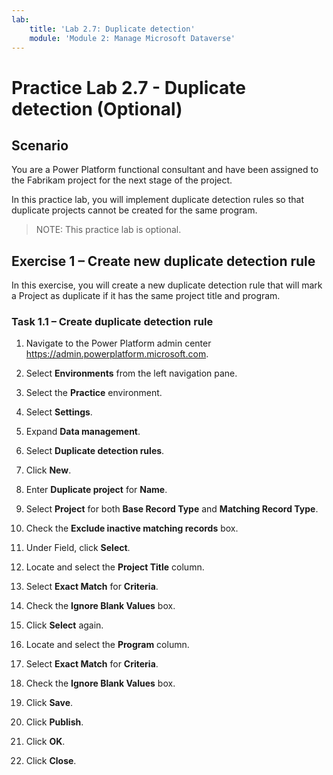 ```yaml
---
lab:
    title: 'Lab 2.7: Duplicate detection'
    module: 'Module 2: Manage Microsoft Dataverse'
---
```


# Practice Lab 2.7 - Duplicate detection (Optional)

## Scenario

You are a Power Platform functional consultant and have been assigned to the Fabrikam project for the next stage of the project.

In this practice lab, you will implement duplicate detection rules so that duplicate projects cannot be created for the same program.

> NOTE: This practice lab is optional.

## Exercise 1 – Create new duplicate detection rule

In this exercise, you will create a new duplicate detection rule that will mark a Project as duplicate if it has the same project title and program.

### Task 1.1 – Create duplicate detection rule

1. Navigate to the Power Platform admin center <https://admin.powerplatform.microsoft.com>.

1. Select **Environments** from the left navigation pane.

1. Select the **Practice** environment.

1. Select **Settings**.

1. Expand **Data management**.

1. Select **Duplicate detection rules**.

1. Click **New**.

1. Enter **Duplicate project** for **Name**.

1. Select **Project** for both **Base Record Type** and **Matching Record Type**.

1. Check the **Exclude inactive matching records** box.

1. Under Field, click **Select**.

1. Locate and select the **Project Title** column.

1. Select **Exact Match** for **Criteria**.

1. Check the **Ignore Blank Values** box.

1. Click **Select** again.

1. Locate and select the **Program** column.

1. Select **Exact Match** for **Criteria**.

1. Check the **Ignore Blank Values** box.

1. Click **Save**.

1. Click **Publish**.

1. Click **OK**.

1. Click **Close**.
